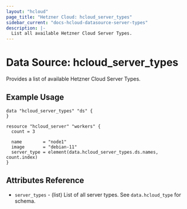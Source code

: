 ```yaml
---
layout: "hcloud"
page_title: "Hetzner Cloud: hcloud_server_types"
sidebar_current: "docs-hcloud-datasource-server-types"
description: |-
  List all available Hetzner Cloud Server Types.
---
```

# Data Source: hcloud_server_types
Provides a list of available Hetzner Cloud Server Types.

## Example Usage
```hcl
data "hcloud_server_types" "ds" {
}

resource "hcloud_server" "workers" {
  count = 3

  name        = "node1"
  image       = "debian-11"
  server_type = element(data.hcloud_server_types.ds.names, count.index)
}
```

## Attributes Reference
- `server_types` - (list) List of all server types. See `data.hcloud_type` for schema.
